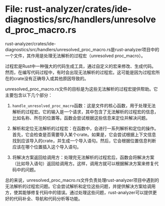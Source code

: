 # File: rust-analyzer/crates/ide-diagnostics/src/handlers/unresolved_proc_macro.rs

rust-analyzer/crates/ide-diagnostics/src/handlers/unresolved_proc_macro.rs是rust-analyzer项目中的一个文件，其作用是处理无法解析的过程宏（unresolved proc_macro）。

过程宏是Rust中一种强大的代码生成工具，通过自定义的宏来修改、生成代码。然而，在编写代码过程中，有时会出现无法解析的过程宏。这可能是因为过程宏所在的crate没有正确导入或其他原因导致的。

unresolved_proc_macro.rs文件的目标是为这些无法解析的过程宏提供帮助。它主要包含以下几个部分：

1. `handle_unresolved_proc_macro`函数：这是文件的核心函数，用于处理无法解析的过程宏。它的输入是一个请求，其中包含了无法解析的过程宏的信息，比如名称、所在的位置等。函数会尝试根据这些信息来定位并解决问题。

2. 解析和定位无法解析的过程宏：在函数中，会进行一系列解析和定位的操作。首先，它会检查是否需要导入某个crate。如果是，它会尝试根据上下文信息找到应该导入的crate，并生成一个导入语句。然后，它会根据位置信息判断应该在哪个位置插入这个导入语句。

3. 将解决方案返回给调用方：处理完无法解析的过程宏后，函数会将解决方案（比如导入语句）返回给调用方。这样，调用方就可以根据解决方案来修复代码中的问题。

总的来说，unresolved_proc_macro.rs文件负责处理rust-analyzer项目中遇到的无法解析的过程宏问题。它会尝试解析和定位这些问题，并提供解决方案给调用方，使其能够修复代码中的错误。通过处理这些问题，rust-analyzer可以提供更好的代码补全、导航和代码分析等功能。

